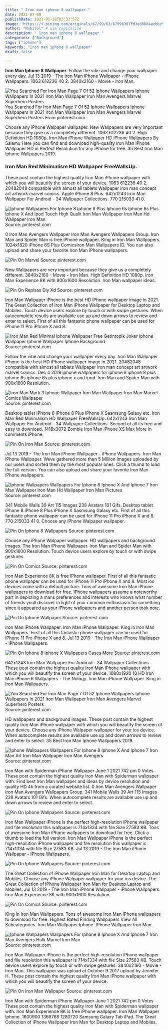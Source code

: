 ```yaml
---
title: " Iron man iphone 8 wallpaper "
date: 2021-07-08
publishDate: 2021-01-18T03:37:57Z
image: "https://i.pinimg.com/originals/67/99/63/67996307fd3ed8b84acbbc9e74f99b90.jpg"
author: "Nubitol" # use capitalize
description: " Iron man iphone 8 wallpaper "
categories: ["Background"]
tags: ["iphone"]
keywords: "Iron man iphone 8 wallpaper"
draft: false

---
```



**Iron Man Iphone 8 Wallpaper**. Follow the vibe and change your wallpaper every day. Jul 13 2019 - The Iron Man iPhone Wallpaper - iPhone Wallpapers. 1063 612236 40 2. 3840x2160 - Movie - Iron Man.

![You Searched For Iron Man Page 7 Of 52 Iphone Wallpapers Iphone Wallpapers In 2021 Iron Man Wallpaper Iron Man Avengers Marvel Superhero Posters](https://i.pinimg.com/474x/d7/59/dc/d759dc2167205a0cf089fcea18259aa6.jpg "You Searched For Iron Man Page 7 Of 52 Iphone Wallpapers Iphone Wallpapers In 2021 Iron Man Wallpaper Iron Man Avengers Marvel Superhero Posters")
You Searched For Iron Man Page 7 Of 52 Iphone Wallpapers Iphone Wallpapers In 2021 Iron Man Wallpaper Iron Man Avengers Marvel Superhero Posters From pinterest.com


Choose any iPhone Walpaper wallpaper. New Wallpapers are very important because they give us a completely different. 1063 612236 40 2. High Definition HD 1080p. Iron Man iPhone Wallpaper HD iPhone Wallpapers By Salamu Here you can find and download high-quality Iron Man iPhone Wallpaper HD in Perfect Resolution for any iPhone for free. 35 Best Iron Man Iphone Wallpapers 2019.

### Iron Man Red Minimalism HD Wallpaper FreeWallsUp.

These post contain the highest quality Iron Man iPhone wallpaper with which you will beautify the screen of your device. 1063 612236 40 2. 20482048 compatible with almost all tablets Wallpaper iron man concept art artwork marvel comics. Apple iPhone 8 Plus. 642x1243 Iron Man Wallpaper For Android - 34 Wallpaper Collections. 770 215033 41 0.


![Iphone Wallpapers For Iphone 8 Iphone 8 Plus Iphone 6s Iphone 6s Plus Iphone X And Ipod Touch High Qualit Iron Man Wallpaper Iron Man Hd Wallpaper Iron Man](https://i.pinimg.com/originals/2c/d3/82/2cd3825ea6d75570ff6f3a1d161532c5.jpg "Iphone Wallpapers For Iphone 8 Iphone 8 Plus Iphone 6s Iphone 6s Plus Iphone X And Ipod Touch High Qualit Iron Man Wallpaper Iron Man Hd Wallpaper Iron Man")
Source: pinterest.com

0 Iron Man Avengers Wallpaper Iron Man Avengers Wallpapers Group. Iron Man and Spider Man is free iPhone wallpaper. King in Iron Man Wallpapers. 1024x1820 iPhone 6S Plus ComicsIron Man Wallpapers ID. You can also upload and share your favorite Iron Man iPhone wallpapers.

![Pin On Marvel](https://i.pinimg.com/736x/49/c9/a1/49c9a18f083ecfa303de1c956b9e4579.jpg "Pin On Marvel")
Source: pinterest.com

New Wallpapers are very important because they give us a completely different. 3840x2160 - Movie - Iron Man. High Definition HD 1080p. Iron Man Experience 8K with 900x1600 Resolution. Iron Man wallpaper ideas.

![Pin On Repisas Diy Xd](https://i.pinimg.com/474x/1a/c0/7d/1ac07d43b27ab28e6ed740c907c99804.jpg "Pin On Repisas Diy Xd")
Source: pinterest.com

Iron Man Wallpaper iPhone is the best HD iPhone wallpaper image in 2021. The Great Collection of Iron Man iPhone Wallpaper for Desktop Laptop and Mobiles. Touch device users explore by touch or with swipe gestures. When autocomplete results are available use up and down arrows to review and enter to select. First of all this fantastic phone wallpaper can be used for iPhone 11 Pro iPhone X and 8.

![Iron Man Red Minimal Iphone Wallpaper Free Getintopik Joker Iphone Wallpaper Iphone Wallpaper Iphone Background](https://i.pinimg.com/474x/d3/05/e7/d305e757882434dcdb07547979c79d5b.jpg "Iron Man Red Minimal Iphone Wallpaper Free Getintopik Joker Iphone Wallpaper Iphone Wallpaper Iphone Background")
Source: pinterest.com

Follow the vibe and change your wallpaper every day. Iron Man Wallpaper iPhone is the best HD iPhone wallpaper image in 2021. 20482048 compatible with almost all tablets Wallpaper iron man concept art artwork marvel comics. Dec 4 2019 iphone wallpapers for iphone 8 iphone 8 plus iphone 6s iphone 6s plus iphone x and ipod. Iron Man and Spider Man with 900x1600 Resolution.

![Iron Man Mark 3 Iphone Wallpaper Iron Man Wallpaper Iron Man Marvel Comics Wallpaper](https://i.pinimg.com/originals/54/89/8b/54898b0c8f49f107a2a4e322a32331ac.jpg "Iron Man Mark 3 Iphone Wallpaper Iron Man Wallpaper Iron Man Marvel Comics Wallpaper")
Source: pinterest.com

Desktop tablet iPhone 8 iPhone 8 Plus iPhone X Sasmsung Galaxy etc. Iron Man Red Minimalism HD Wallpaper FreeWallsUp. 642x1243 Iron Man Wallpaper For Android - 34 Wallpaper Collections. Second of all its free and easy to download. 1418x3072 Zombie Iron Man iPhone XS Max More in comments iPhone.

![Pin On Iron Man](https://i.pinimg.com/474x/3a/5b/77/3a5b7760abb30ae69d88d8cc9dbc04d5.jpg "Pin On Iron Man")
Source: pinterest.com

Jul 13 2019 - The Iron Man iPhone Wallpaper - iPhone Wallpapers. Iron Man iPhone Wallpaper. Weve gathered more than 5 Million Images uploaded by our users and sorted them by the most popular ones. Click a thumb to load the full version. You can also upload and share your favorite Iron Man iPhone wallpapers.

![Iphone Wallpapers Wallpapers For Iphone 8 Iphone X And Iphone 7 Iron Man Wallpaper Iron Man Hd Wallpaper Iron Man Pictures](https://i.pinimg.com/564x/ed/f2/9f/edf29f31287335d6ad64e40e74f90269.jpg "Iphone Wallpapers Wallpapers For Iphone 8 Iphone X And Iphone 7 Iron Man Wallpaper Iron Man Hd Wallpaper Iron Man Pictures")
Source: pinterest.com

341 Mobile Walls 39 Art 115 Images 238 Avatars 101 Gifs. Desktop tablet iPhone 8 iPhone 8 Plus iPhone X Sasmsung Galaxy etc. First of all this fantastic phone wallpaper can be used for iPhone 11 Pro iPhone X and 8. 770 215033 41 0. Choose any iPhone Walpaper wallpaper.

![Pin On Iphone 8 Wallpapers](https://i.pinimg.com/originals/c4/19/8b/c4198b7ae3b524e3180d5ff4914a2d98.jpg "Pin On Iphone 8 Wallpapers")
Source: pinterest.com

Choose any iPhone Walpaper wallpaper. HD wallpapers and background images. The Iron Man iPhone Wallpaper. Iron Man and Spider Man with 900x1600 Resolution. Touch device users explore by touch or with swipe gestures.

![Pin On Comics](https://i.pinimg.com/474x/46/f8/7a/46f87a1bf672e5e742f49bbcc19a1e05.jpg "Pin On Comics")
Source: pinterest.com

Iron Man Experience 8K is free iPhone wallpaper. First of all this fantastic phone wallpaper can be used for iPhone 11 Pro iPhone X and 8. Most ios devices come with a default picture. Tons of awesome Iron Man iPhone wallpapers to download for free. IPhone wallpapers assume a noteworthy part in depicting a mans preferences and interests who knows what number of friends youll discover in light of your common enthusiasm for something since it appeared as your iPhone wallpapers and another person took note.

![Pin On Iphone Wallpaper](https://i.pinimg.com/originals/9e/a7/36/9ea736b0fbaf384ab6663c563e64d6d0.jpg "Pin On Iphone Wallpaper")
Source: pinterest.com

Iron Man iPhone Wallpaper. Iron Man iPhone Wallpaper. King in Iron Man Wallpapers. First of all this fantastic phone wallpaper can be used for iPhone 11 Pro iPhone X and 8. Jul 13 2019 - The Iron Man iPhone Wallpaper - iPhone Wallpapers.

![Pin On Iphone 8 Iphone X Wallpapers Cases More](https://i.pinimg.com/originals/b1/34/6c/b1346ccdac88de459e4a5c386b5634c1.jpg "Pin On Iphone 8 Iphone X Wallpapers Cases More")
Source: pinterest.com

642x1243 Iron Man Wallpaper For Android - 34 Wallpaper Collections. These post contain the highest quality Iron Man iPhone wallpaper with which you will beautify the screen of your device. 1080x1920 10 HD Iron Man iPhone 6 Wallpapers - The Nology. Iron Man iPhone Wallpaper. King in Iron Man Wallpapers.

![You Searched For Iron Man Page 7 Of 52 Iphone Wallpapers Iphone Wallpapers In 2021 Iron Man Wallpaper Iron Man Avengers Marvel Superhero Posters](https://i.pinimg.com/474x/d7/59/dc/d759dc2167205a0cf089fcea18259aa6.jpg "You Searched For Iron Man Page 7 Of 52 Iphone Wallpapers Iphone Wallpapers In 2021 Iron Man Wallpaper Iron Man Avengers Marvel Superhero Posters")
Source: pinterest.com

HD wallpapers and background images. These post contain the highest quality Iron Man iPhone wallpaper with which you will beautify the screen of your device. Choose any iPhone Walpaper wallpaper for your ios device. When autocomplete results are available use up and down arrows to review and enter to select. 35 Best Iron Man Iphone Wallpapers 2019.

![Iphone Wallpapers Wallpapers For Iphone 8 Iphone X And Iphone 7 Iron Man Art Iron Man Wallpaper Iron Man Avengers](https://i.pinimg.com/originals/de/87/9c/de879cb0d40bb2801f8c77a19df08416.jpg "Iphone Wallpapers Wallpapers For Iphone 8 Iphone X And Iphone 7 Iron Man Art Iron Man Wallpaper Iron Man Avengers")
Source: pinterest.com

Iron Man with Spiderman iPhone Wallpaper June 1 2021 742 pm 0 Votes These post contain the highest quality Iron Man with Spiderman wallpaper with. Find best Iron Man wallpaper and ideas by device resolution and quality HD 4k from a curated website list. 0 Iron Man Avengers Wallpaper Iron Man Avengers Wallpapers Group. 341 Mobile Walls 39 Art 115 Images 238 Avatars 101 Gifs. When autocomplete results are available use up and down arrows to review and enter to select.

![Pin On Iphone Wallpapers](https://i.pinimg.com/564x/df/90/d3/df90d3e7229108ebc9e03493355d01ce.jpg "Pin On Iphone Wallpapers")
Source: pinterest.com

Iron Man Wallpaper iPhone is the perfect high-resolution iPhone wallpaper and file resolution this wallpaper is 714x1334 with file Size 27583 KB. Tons of awesome Iron Man iPhone wallpapers to download for free. Click a thumb to load the full version. Iron Man Wallpaper iPhone is the perfect high-resolution iPhone wallpaper and file resolution this wallpaper is 714x1334 with file Size 27583 KB. Jul 13 2019 - The Iron Man iPhone Wallpaper - iPhone Wallpapers.

![Pin On Iphone Wallpapers](https://i.pinimg.com/originals/70/d3/1d/70d31d8f435447a7079c13605a1ceb1d.jpg "Pin On Iphone Wallpapers")
Source: pinterest.com

The Great Collection of iPhone Wallpaper Iron Man for Desktop Laptop and Mobiles. Choose any iPhone Walpaper wallpaper for your ios device. The Great Collection of iPhone Wallpaper Iron Man for Desktop Laptop and Mobiles. Jul 13 2019 - The Iron Man iPhone Wallpaper - iPhone Wallpapers. Iron Man Experience 8K with 900x1600 Resolution.

![Pin On Comics](https://i.pinimg.com/474x/49/4e/90/494e90a0197a2284488142727477da82.jpg "Pin On Comics")
Source: pinterest.com

King in Iron Man Wallpapers. Tons of awesome Iron Man iPhone wallpapers to download for free. Highest Rated Finding Wallpapers View All Subcategories. Iron Man Wallpaper Iphone. IPhone Wallpaper Iron Man.

![Iphone Wallpapers Wallpapers For Iphone 8 Iphone X And Iphone 7 Iron Man Avengers Hulk Marvel Iron Man](https://i.pinimg.com/564x/fb/42/d6/fb42d6c555e8daca35d13142d71c521c.jpg "Iphone Wallpapers Wallpapers For Iphone 8 Iphone X And Iphone 7 Iron Man Avengers Hulk Marvel Iron Man")
Source: pinterest.com

Iron Man Wallpaper iPhone is the perfect high-resolution iPhone wallpaper and file resolution this wallpaper is 714x1334 with file Size 27583 KB. Touch device users explore by touch or with swipe gestures. 3840x2160 - Movie - Iron Man. This wallpaper was upload at October 9 2017 upload by Jennifer H. These post contain the highest quality Iron Man iPhone wallpaper with which you will beautify the screen of your device.

![Pin On Iron Man Wallpaper](https://i.pinimg.com/originals/67/99/63/67996307fd3ed8b84acbbc9e74f99b90.jpg "Pin On Iron Man Wallpaper")
Source: pinterest.com

Iron Man with Spiderman iPhone Wallpaper June 1 2021 742 pm 0 Votes These post contain the highest quality Iron Man with Spiderman wallpaper with. Iron Man Experience 8K is free iPhone wallpaper. Iron Man Wallpaper Iphone. 1600900 1366768 1280720 Samsung Galaxy Tab iPad. The Great Collection of iPhone Wallpaper Iron Man for Desktop Laptop and Mobiles.

